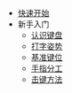 <!--
 * @Description:
 * @Date: 2020-03-08 21:17:59
 * @LastEditors: Lorin
 * @LastEditTime: 2020-04-07 19:40:19
 -->

* [快速开始](/)
* 新手入门
  * [认识键盘](/posts/know-the-keybord)
  * [打字姿势](/posts/sitting)
  * [基准键位](/posts/basic-key)
  * [手指分工](/posts/fingers)
  * [击键方法](/posts/keydown-method)
    

